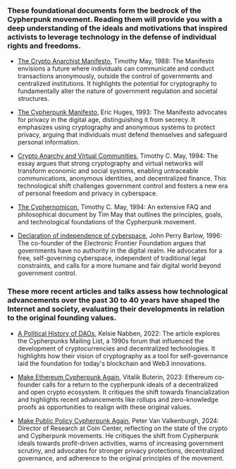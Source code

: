 ### These foundational documents form the bedrock of the Cypherpunk movement. Reading them will provide you with a deep understanding of the ideals and motivations that inspired activists to leverage technology in the defense of individual rights and freedoms.

- [The Crypto Anarchist Manifesto](https://nakamotoinstitute.org/library/crypto-anarchist-manifesto/), Timothy May, 1988:  The Manifesto envisions a future where individuals can communicate and conduct transactions anonymously, outside the control of governments and centralized institutions. It highlights the potential for cryptography to fundamentally alter the nature of government regulation and societal structures.

- [The Cypherpunk Manifesto](https://www.activism.net/cypherpunk/manifesto.html), Eric Huges, 1993: The Manifesto advocates for privacy in the digital age, distinguishing it from secrecy. It emphasizes using cryptography and anonymous systems to protect privacy, arguing that individuals must defend themselves and safeguard personal information.

- [Crypto Anarchy and Virtual Communities](https://nakamotoinstitute.org/library/virtual-communities/), Timothy C. May, 1994: The essay argues that strong cryptography and virtual networks will transform economic and social systems, enabling untraceable communications, anonymous identities, and decentralized finance. This technological shift challenges government control and fosters a new era of personal freedom and privacy in cyberspace. 

- [The Cyphernomicon](https://hackmd.io/@jmsjsph/TheCyphernomicon), Timothy C. May, 1994: An extensive FAQ and philosophical document by Tim May that outlines the principles, goals, and technological foundations of the Cypherpunk movement.

- [Declaration of independence of cyberspace](https://www.eff.org/it/cyberspace-independence), John Perry Barlow, 1996: The co-founder of the Electronic Frontier Foundation argues that governments have no authority in the digital realm. He advocates for a free, self-governing cyberspace, independent of traditional legal constraints, and calls for a more humane and fair digital world beyond government control. 


### These more recent articles and talks assess how technological advancements over the past 30 to 40 years have shaped the Internet and society, evaluating their developments in relation to the original founding values.

- [A Political History of DAOs](https://www.fwb.help/editorial/cypherpunks-to-social-daos), Kelsie Nabben, 2022: The article explores the Cypherpunks Mailing List, a 1990s forum that influenced the development of cryptocurrencies and decentralized technologies. It highlights how their vision of cryptography as a tool for self-governance laid the foundation for today's blockchain and Web3 innovations. 

- [Make Ethereum Cypherpunk Again](https://vitalik.eth.limo/general/2023/12/28/cypherpunk.html), Vitalik Buterin, 2023: Ethereum co-founder calls for a return to the cypherpunk ideals of a decentralized and open crypto ecosystem. It critiques the shift towards financialization and highlights recent advancements like rollups and zero-knowledge proofs as opportunities to realign with these original values.  

- [Make Public Policy Cypherpunk Again](https://www.youtube.com/watch?v=Q2KfNDqj9Vo), Peter Van Valkenburgh, 2024: Director of Research at Coin Center, reflecting on the state of the crypto and Cypherpunk movements. He critiques the shift from Cypherpunk ideals towards profit-driven activities, warns of increasing government scrutiny, and advocates for stronger privacy protections, decentralized governance, and adherence to the original principles of the movement.

